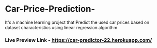 # Car-Price-Prediction-

It's a machine learning project that Predict the used car prices based on dataset characteristics using linear regression algorithm

### Live Preview Link - https://car-predictor-22.herokuapp.com/
